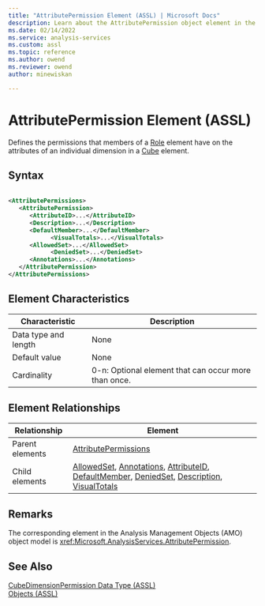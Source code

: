 ```yaml
---
title: "AttributePermission Element (ASSL) | Microsoft Docs"
description: Learn about the AttributePermission object element in the Analysis Services Scripting Language (ASSL) schema.
ms.date: 02/14/2022
ms.service: analysis-services
ms.custom: assl
ms.topic: reference
ms.author: owend
ms.reviewer: owend
author: minewiskan

---
```

# AttributePermission Element (ASSL)

  Defines the permissions that members of a [Role](../objects/role-element-assl.md) element have on the attributes of an individual dimension in a [Cube](../objects/cube-element-assl.md) element.  
  
## Syntax  
  
```xml  
  
<AttributePermissions>  
   <AttributePermission>  
      <AttributeID>...</AttributeID>  
      <Description>...</Description>  
      <DefaultMember>...</DefaultMember>  
            <VisualTotals>...</VisualTotals>  
      <AllowedSet>...</AllowedSet>  
            <DeniedSet>...</DeniedSet>  
      <Annotations>...</Annotations>  
   </AttributePermission>  
</AttributePermissions>  
```  
  
## Element Characteristics  
  
|Characteristic|Description|  
|--------------------|-----------------|  
|Data type and length|None|  
|Default value|None|  
|Cardinality|0-n: Optional element that can occur more than once.|  
  
## Element Relationships  
  
|Relationship|Element|  
|------------------|-------------|  
|Parent elements|[AttributePermissions](../collections/attributepermissions-element-assl.md)|  
|Child elements|[AllowedSet](../properties/allowedset-element-assl.md), [Annotations](../collections/annotations-element-assl.md), [AttributeID](../properties/attributeid-element-assl.md), [DefaultMember](../properties/defaultmember-element-assl.md), [DeniedSet](../properties/deniedset-element-assl.md), [Description](../properties/description-element-assl.md), [VisualTotals](../properties/visualtotals-element-assl.md)|  
  
## Remarks  
 The corresponding element in the Analysis Management Objects (AMO) object model is <xref:Microsoft.AnalysisServices.AttributePermission>.  
  
## See Also  
 [CubeDimensionPermission Data Type &#40;ASSL&#41;](../data-type/cubedimensionpermission-data-type-assl.md)   
 [Objects &#40;ASSL&#41;](../objects/objects-assl.md)  
  
  
